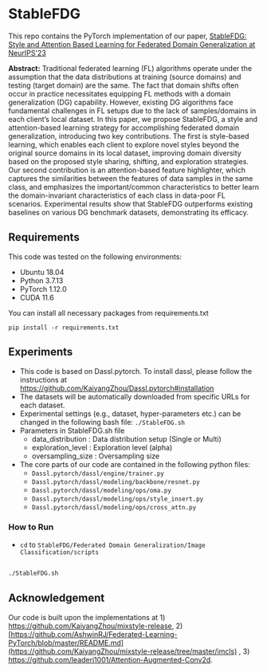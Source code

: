 # StableFDG

This repo contains the PyTorch implementation of our paper, [StableFDG: Style and Attention Based Learning for Federated Domain Generalization at NeurIPS'23](https://openreview.net/pdf?id=IjZa2fQ8tL)

**Abstract:** Traditional federated learning (FL) algorithms operate under the assumption that the data distributions at training (source domains) and testing (target domain) are the same. The fact that domain shifts often occur in practice necessitates equipping FL methods with a domain generalization (DG) capability. However, existing DG algorithms face fundamental challenges in FL setups due to the lack of samples/domains in each client’s local dataset. In this paper, we propose StableFDG, a style and attention-based learning strategy for accomplishing federated domain generalization, introducing two key contributions. The first is style-based learning, which enables each client to explore novel styles beyond the original source domains in its local dataset, improving domain diversity based on the proposed style sharing, shifting, and exploration strategies. Our second contribution is an attention-based feature highlighter, which captures the similarities between the features of data samples in the same class, and emphasizes the important/common characteristics to better learn the domain-invariant characteristics of each class in data-poor FL scenarios. Experimental results show that StableFDG outperforms existing baselines on various DG benchmark datasets, demonstrating its efficacy.


## Requirements

This code was tested on the following environments:

* Ubuntu 18.04
* Python 3.7.13
* PyTorch 1.12.0
* CUDA 11.6

You can install all necessary packages from requirements.txt

```
pip install -r requirements.txt
```

## Experiments

* This code is based on Dassl.pytorch. To install dassl, please follow the instructions at https://github.com/KaiyangZhou/Dassl.pytorch#installation
* The datasets will be automatically downloaded from specific URLs for each dataset. 
* Experimental settings (e.g., dataset, hyper-parameters etc.) can be changed in the following bash file: ```./StableFDG.sh```
* Parameters in StableFDG.sh file
  * data_distribution : Data distribution setup (Single or Multi) 
  * exploration_level : Exploration level (alpha)
  * oversampling_size : Oversampling size
* The core parts of our code are contained in the following python files:
  *  ```Dassl.pytorch/dassl/engine/trainer.py```
  *  ```Dassl.pytorch/dassl/modeling/backbone/resnet.py```
  *  ```Dassl.pytorch/dassl/modeling/ops/oma.py```
  *  ```Dassl.pytorch/dassl/modeling/ops/style_insert.py```
  *  ```Dassl.pytorch/dassl/modeling/ops/cross_attn.py```

### How to Run

* ```cd``` to ```StableFDG/Federated Domain Generalization/Image Classification/scripts```

```bash

./StableFDG.sh

```


## Acknowledgement

Our code is built upon the implementations at 1) https://github.com/KaiyangZhou/mixstyle-release, 2) [https://github.com/AshwinRJ/Federated-Learning-PyTorch/blob/master/README.md](https://github.com/KaiyangZhou/mixstyle-release/tree/master/imcls) , 3) https://github.com/leaderj1001/Attention-Augmented-Conv2d.

